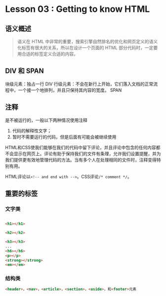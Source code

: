 # Lesson 03 : Getting to know HTML

## 语义概述

> 语义在 HTML 中非常的重要，搜索引擎自然排名的优化和网页定义的语义化标签有很大的关系，所以在设计一个页面的 HTML 部分代码时，一定要用合适的标签定义合适的内容。

## DIV 和 SPAN

块级元素：独占一行 DIV
行级元素：不会在新行上开始，它们落入文档的正常流程中，一个接一个地排列，并且只保持其内容的宽度。 SPAN

## 注释

是不被运行的，一般以下两种情况使用注释
1. 代码的解释性文字；
1. 暂时不需要运行的代码，但是后面有可能会被继续使用

HTML和CSS使我们能够在我们的代码中留下评论，并且评论中包含的任何内容都不会显示在网页上。评论有助于保持我们的文件有条理，允许我们设置提醒，并为我们提供更有效地管理代码的方法。当有多个人在处理相同的文件时，注释变得特别有用。

HTML评论以`<!-- and end with -->`。CSS评论`/* comment */`。

## 重要的标签

### 文字类

```html

<h1></h1>

<h2></h2>

<h3></h3>
...
<h6></h6>
<p></p>
<strong></strong>
<em></em>

```

### 结构类

```html
<header>，<nav>，<article>，<section>，<aside>，和<footer>元素
```

